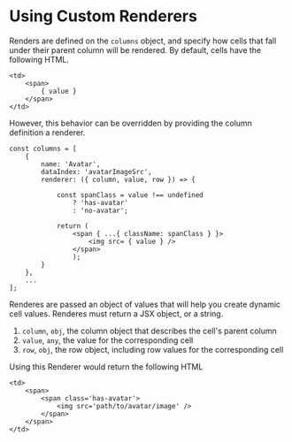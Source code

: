 # Using Custom Renderers

Renders are defined on the `columns` object, and specify how cells that fall under their parent column will be rendered. By default, cells have the following HTML.

    <td>
        <span>
            { value }
        </span>
    </td>

However, this behavior can be overridden by providing the column definition a renderer.

    const columns = [
        {
            name: 'Avatar',
            dataIndex: 'avatarImageSrc',
            renderer: ({ column, value, row }) => { 

                const spanClass = value !== undefined
                    ? 'has-avatar'
                    : 'no-avatar';

                return (
                    <span { ...{ className: spanClass } }>
                        <img src= { value } />
                    </span>
                    );
            }
        },
        ...
    ];

Renderes are passed an object of values that will help you create dynamic cell values. Renderes must return a JSX object, or a string.

1. `column`, `obj`, the column object that describes the cell's parent column
2. `value`, `any`, the value for the corresponding cell
3. `row`, `obj`, the row object, including row values for the corresponding cell

Using this Renderer would return the following HTML

    <td>
        <span>
            <span class='has-avatar'>
                <img src='path/to/avatar/image' />
            </span>
        </span>
    </td>
